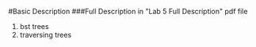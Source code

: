#Basic Description
###Full Description in "Lab 5 Full Description" pdf file 

1. bst trees
2. traversing trees